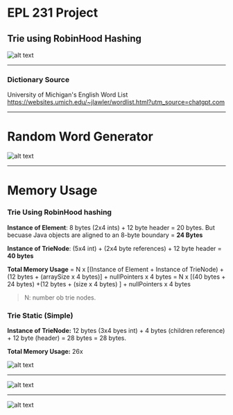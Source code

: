 # EPL 231 Project 

## Trie using RobinHood Hashing
![alt text](https://github.com/AntoniosKalattas/epl231/blob/main/img/AntoniosKalattasV2.drawio_page-0001.jpg)
***

### Dictionary Source
University of Michigan's English Word List
https://websites.umich.edu/~jlawler/wordlist.html?utm_source=chatgpt.com
***

# Random Word Generator 
![alt text](https://github.com/AntoniosKalattas/epl231/blob/main/img/Histogram_%20length%20of%20each%20word-2.png)

***

# Memory Usage

### Trie Using RobinHood hashing
**Instance of Element**: 8 bytes (2x4 ints) + 12 byte header = 20 bytes. But becuase Java objects are aligned to an 8-byte boundary = **24 Bytes**

**Instance of TrieNode**: (5x4 int) + (2x4 byte references) + 12 byte header = **40 bytes**

**Total Memory Usage** = N x [(Instance of Element + Instance of TrieNode) + (12 bytes + (arraySize x 4 bytes)]  + nullPointers x 4 bytes = N x [(40 bytes + 24 bytes) +(12 bytes + (size x 4 bytes) ] + nullPointers x 4 bytes 
> N: number ob trie nodes.


### Trie Static (Simple)
**Instance of TrieNode:** 12 bytes (3x4 byes int) + 4 bytes (children reference)  + 12 byte (header) = 28 bytes = 28 bytes.

**Total Memory Usage:** 26x

![alt text](https://github.com/AntoniosKalattas/epl231/blob/main/img/DynamicTrie.png)

***
![alt text](https://github.com/AntoniosKalattas/epl231/blob/main/img/StaticTrie.png)

***
![alt text](https://github.com/AntoniosKalattas/epl231/blob/main/img/DynamicVsStatic.png)
